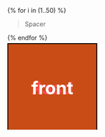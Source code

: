 ---
---
<style>
	html, body {
		height: 100%
	}
	#main_content {
		display: flex;
		flex-direction: row;
		justify-content: space-between;
	}
	.column {
		display: flex;
		flex-direction: column;
		/* flex: 1 0; */
	}
	.scene {
		position: sticky;
		top: 20px;
	}
	.cube {
		width: 200px;
		height: 200px;
		position: relative;
		transform-style: preserve-3d;
		transition: transform 1s;
		transform-origin: center center;
	}
	/*
	.cube.show-front  { transform: rotateY(   0deg); }
	.cube.show-right  { transform: rotateY( -90deg); }
	.cube.show-back   { transform: rotateY(-180deg); }
	.cube.show-left   { transform: rotateY(  90deg); }
	.cube.show-top    { transform: rotateX( -90deg); }
	.cube.show-bottom { transform: rotateX(  90deg); } */

	.cube__face {
		position: absolute;
		width: 200px;
		height: 200px;
		border: 2px solid black;
		line-height: 200px;
		font-size: 40px;
		font-weight: bold;
		color: white;
		text-align: center;
	}

	.cube__face--front  { background: hsla(  0, 100%, 50%, 0.7); }
	.cube__face--right  { background: hsla( 60, 100%, 50%, 0.7); }
	.cube__face--back   { background: hsla(120, 100%, 50%, 0.7); }
	.cube__face--left   { background: hsla(180, 100%, 50%, 0.7); }
	.cube__face--top    { background: hsla(240, 100%, 50%, 0.7); }
	.cube__face--bottom { background: hsla(300, 100%, 50%, 0.7); }

	.cube__face--front  { transform: rotateY(  0deg) translateZ(100px); }
	.cube__face--right  { transform: rotateY( 90deg) translateZ(100px); }
	.cube__face--back   { transform: rotateY(180deg) translateZ(100px); }
	.cube__face--left   { transform: rotateY(-90deg) translateZ(100px); }
	.cube__face--top    { transform: rotateX( 90deg) translateZ(100px); }
	.cube__face--bottom { transform: rotateX(-90deg) translateZ(100px); }
</style>
<div class="column">
	{% for i in (1..50) %}
		<blockquote>Spacer</blockquote>
	{% endfor %}
</div>
<div class="column">
	<div class="scene">
		<div id="cube" class="cube">
			<div class="cube__face cube__face--front">front</div>
			<div class="cube__face cube__face--back">back</div>
			<div class="cube__face cube__face--right">right</div>
			<div class="cube__face cube__face--left">left</div>
			<div class="cube__face cube__face--top">top</div>
			<div class="cube__face cube__face--bottom">bottom</div>
		</div>
	</div>
</div>

<script src="//cdnjs.cloudflare.com/ajax/libs/ScrollMagic/2.0.7/ScrollMagic.min.js"></script>
<script>
	document.body.addEventListener('touchmove', onScroll);
	window.addEventListener('scroll', onScroll);

	var cube = document.getElementById('cube');

	function getScrollPosition() { return window.pageYOffset || document.documentElement.scrollTop || document.body.scrollTop || 0; }
	var maxScroll = document.body.scrollHeight - window.innerHeight;

	function onScroll(){
		var ratio = getScrollPosition() / maxScroll;
		console.log(ratio);
		cube.style.transform = 'rotate3d(1,1,1,'+ Math.min(ratio * 360, 360) + 'deg)';
	}

</script>


